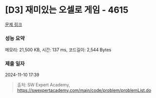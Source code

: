 # [D3] 재미있는 오셀로 게임 - 4615 

[문제 링크](https://swexpertacademy.com/main/code/problem/problemDetail.do?contestProbId=AWQmA4uK8ygDFAXj) 

### 성능 요약

메모리: 21,500 KB, 시간: 137 ms, 코드길이: 2,544 Bytes

### 제출 일자

2024-11-10 17:39



> 출처: SW Expert Academy, https://swexpertacademy.com/main/code/problem/problemList.do